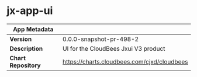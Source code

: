 # jx-app-ui

|App Metadata||
|---|---|
| **Version** | 0.0.0-snapshot-pr-498-2 |
| **Description** | UI for the CloudBees Jxui V3 product |
| **Chart Repository** | https://charts.cloudbees.com/cjxd/cloudbees |
